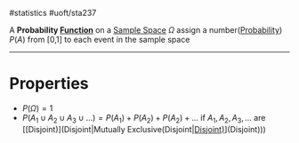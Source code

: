 #statistics #uoft/sta237 

A **Probability [Function](../../Mathematics/MAT235%20Notes/Function.md)** on a [Sample Space](Sample%20Space.md) $\Omega$ assign a number([Probability](Probability.md)) $P(A)$  from [0,1] to each event in the sample space

---
# Properties
- $P(\Omega) = 1$
- $P(A_1 \cup A_2 \cup A_3 \cup ...) = P(A_1)+ P(A_2)+P(A_2)+...$ if $A_1, A_2, A_3,...$ are [[Disjoint)](Disjoint|Mutually Exclusive(Disjoint|[Disjoint)](Disjoint)](Disjoint)))